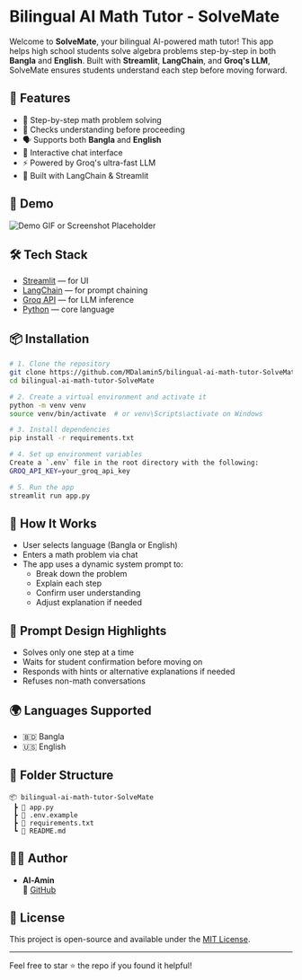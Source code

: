 # Bilingual AI Math Tutor - SolveMate

Welcome to **SolveMate**, your bilingual AI-powered math tutor! This app helps high school students solve algebra problems step-by-step in both **Bangla** and **English**. Built with **Streamlit**, **LangChain**, and **Groq's LLM**, SolveMate ensures students understand each step before moving forward.

## 🌟 Features
- 🔁 Step-by-step math problem solving
- 🧠 Checks understanding before proceeding
- 🗣️ Supports both **Bangla** and **English**
- 💬 Interactive chat interface
- ⚡ Powered by Groq's ultra-fast LLM
- 🧱 Built with LangChain & Streamlit

## 🚀 Demo
![Demo GIF or Screenshot Placeholder](link-to-your-demo.gif)

## 🛠️ Tech Stack
- [Streamlit](https://streamlit.io/) — for UI
- [LangChain](https://www.langchain.com/) — for prompt chaining
- [Groq API](https://groq.com/) — for LLM inference
- [Python](https://www.python.org/) — core language

## 📦 Installation
```bash
# 1. Clone the repository
git clone https://github.com/MDalamin5/bilingual-ai-math-tutor-SolveMate.git
cd bilingual-ai-math-tutor-SolveMate

# 2. Create a virtual environment and activate it
python -m venv venv
source venv/bin/activate  # or venv\Scripts\activate on Windows

# 3. Install dependencies
pip install -r requirements.txt

# 4. Set up environment variables
Create a `.env` file in the root directory with the following:
GROQ_API_KEY=your_groq_api_key

# 5. Run the app
streamlit run app.py
```

## 🧪 How It Works
- User selects language (Bangla or English)
- Enters a math problem via chat
- The app uses a dynamic system prompt to:
  - Break down the problem
  - Explain each step
  - Confirm user understanding
  - Adjust explanation if needed

## 🧠 Prompt Design Highlights
- Solves only one step at a time
- Waits for student confirmation before moving on
- Responds with hints or alternative explanations if needed
- Refuses non-math conversations

## 🌍 Languages Supported
- 🇧🇩 Bangla
- 🇺🇸 English

## 📁 Folder Structure
```
📦 bilingual-ai-math-tutor-SolveMate
 ┣ 📄 app.py
 ┣ 📄 .env.example
 ┣ 📄 requirements.txt
 ┗ 📄 README.md
```

## 🧑‍💻 Author
- **Al-Amin**  
  🔗 [GitHub](https://github.com/MDalamin5)

## 📃 License
This project is open-source and available under the [MIT License](LICENSE).

---
Feel free to star ⭐ the repo if you found it helpful!


